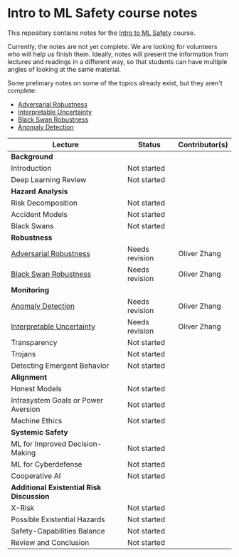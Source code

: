 # Intro to ML Safety course notes

This repository contains notes for the [Intro to ML Safety](https://course.mlsafety.org/) course.

Currently, the notes are not yet complete. We are looking for volunteers who will help us finish them. Ideally, notes will present the information from lectures and readings in a different way, so that students can have multiple angles of looking at the same material.

Some prelimary notes on some of the topics already exist, but they aren't complete:
- [Adversarial Robustness](/Adversarial%20Robustness)
- [Interpretable Uncertainty](/Interpretable%20Uncertainty)
- [Black Swan Robustness](/Black%20Swan%20Robustness)
- [Anomaly Detection](/Anomaly%20Detection)

|    **Lecture**                                            |    **Status**  | **Contributor(s)** |
|-----------------------------------------------------------|----------------|--------------------|
| **Background**                                                                                  |
| Introduction                                              | Not started    |                    |
| Deep Learning Review                                      | Not started    |                    |
| **Hazard Analysis**                                                                             |
| Risk Decomposition                                        | Not started    |                    |
| Accident Models                                           | Not started    |                    |
| Black Swans                                               | Not started    |                    |
| **Robustness**                                                                                  |
| [Adversarial Robustness](/Adversarial%20Robustness)       | Needs revision | Oliver Zhang       |
| [Black Swan Robustness](/Black%20Swan%20Robustness)       | Needs revision | Oliver Zhang       |
| **Monitoring**                                                                                  |
| [Anomaly Detection](/Anomaly%20Detection)                 | Needs revision | Oliver Zhang       |
| [Interpretable Uncertainty](/Interpretable%20Uncertainty) | Needs revision | Oliver Zhang       |
| Transparency                                              | Not started    |                    |
| Trojans                                                   | Not started    |                    |
| Detecting Emergent Behavior                               | Not started    |                    |
| **Alignment**                                                                                   |
| Honest Models                                             | Not started    |                    |
| Intrasystem Goals or Power Aversion                       | Not started    |                    |
| Machine Ethics                                            | Not started    |                    |
| **Systemic Safety**                                                                             |
| ML for Improved Decision-Making                           | Not started    |                    |
| ML for Cyberdefense                                       | Not started    |                    |
| Cooperative AI                                            | Not started    |                    |
| **Additional Existential Risk Discussion**                                                      |
| X-Risk                                                    | Not started    |                    |
| Possible Existential Hazards                              | Not started    |                    |
| Safety-Capabilities Balance                               | Not started    |                    |
| Review and Conclusion                                     | Not started    |                    |
